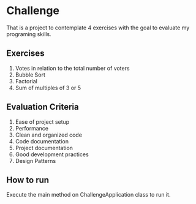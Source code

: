 # Challenge
That is a project to contemplate 4 exercises with the goal to evaluate my programing skills.

  ## Exercises

   1) Votes in relation to the total number of voters
   2) Bubble Sort
   3) Factorial
   4) Sum of multiples of 3 or 5


  ## Evaluation Criteria

  1) Ease of project setup
  2) Performance
  3) Clean and organized code
  4) Code documentation
  5) Project documentation
  6) Good development practices
  7) Design Patterns


  ## How to run

  Execute the main method on ChallengeApplication class to run it.


